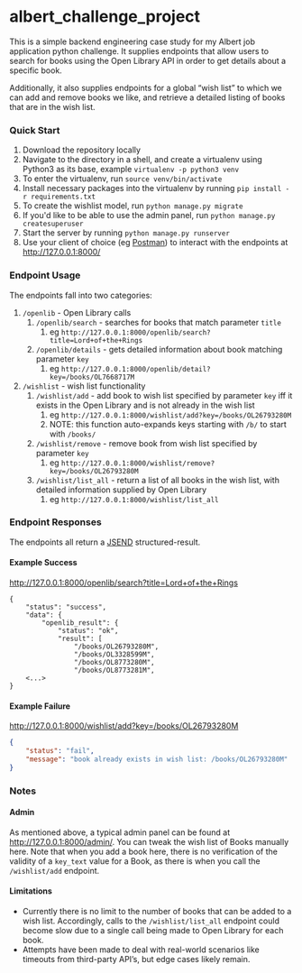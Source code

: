 # albert_challenge_project

This is a simple backend engineering case study for my Albert job application python challenge. It supplies endpoints
that allow users to search for books using the Open Library API in order to get details about a specific book.

Additionally, it also supplies endpoints for a global “wish list” to which we can add and remove books we like, and
retrieve a detailed listing of books that are in the wish list.

### Quick Start
1. Download the repository locally
1. Navigate to the directory in a shell, and create a virtualenv using Python3 as its base, example `virtualenv -p python3 venv`
1. To enter the virtualenv, run `source venv/bin/activate`
1. Install necessary packages into the virtualenv by running `pip install -r requirements.txt` 
1. To create the wishlist model, run `python manage.py migrate`
1. If you'd like to be able to use the admin panel, run `python manage.py createsuperuser`
1. Start the server by running `python manage.py runserver`
1. Use your client of choice (eg [Postman](https://www.getpostman.com)) to 
interact with the endpoints at http://127.0.0.1:8000/

### Endpoint Usage
The endpoints fall into two categories:
1. `/openlib` - Open Library calls
    1. `/openlib/search` - searches for books that match parameter `title`
        1. eg `http://127.0.0.1:8000/openlib/search?title=Lord+of+the+Rings`
    1. `/openlib/details` - gets detailed information about book matching parameter `key`
        1. eg `http://127.0.0.1:8000/openlib/detail?key=/books/OL7668717M`
1. `/wishlist` - wish list functionality
    1. `/wishlist/add` - add book to wish list specified by parameter `key`
    iff it exists in the Open Library and is not already in the wish list
        1. eg `http://127.0.0.1:8000/wishlist/add?key=/books/OL26793280M`
        1. NOTE: this function auto-expands keys starting with `/b/` to start with `/books/`
    1. `/wishlist/remove` - remove book from wish list specified by parameter `key`
        1. eg `http://127.0.0.1:8000/wishlist/remove?key=/books/OL26793280M`
    1. `/wishlist/list_all` - return a list of all books in the wish list, with detailed information supplied by Open Library
        1. eg `http://127.0.0.1:8000/wishlist/list_all`

### Endpoint Responses
The endpoints all return a [JSEND](https://github.com/omniti-labs/jsend) structured-result.
#### Example Success
http://127.0.0.1:8000/openlib/search?title=Lord+of+the+Rings
```
{
    "status": "success",
    "data": {
        "openlib_result": {
            "status": "ok",
            "result": [
                "/books/OL26793280M",
                "/books/OL3328599M",
                "/books/OL8773280M",
                "/books/OL8773281M",
    <...>
}
```
#### Example Failure
http://127.0.0.1:8000/wishlist/add?key=/books/OL26793280M
```json
{
    "status": "fail",
    "message": "book already exists in wish list: /books/OL26793280M"
}
```
### Notes
#### Admin
As mentioned above, a typical admin panel can be found at http://127.0.0.1:8000/admin/. 
You can tweak the wish list of Books manually here. Note that when you add a book here, there is no verification
of the validity of a `key_text` value for a Book, as there is when you call the `/wishlist/add` endpoint.

#### Limitations
* Currently there is no limit to the number of books that can be added to a wish list. Accordingly, calls to the 
`/wishlist/list_all` endpoint could become slow due to a single call being made to Open Library for each book.
* Attempts have been made to deal with real-world scenarios like timeouts from third-party API’s, but edge cases 
likely remain.